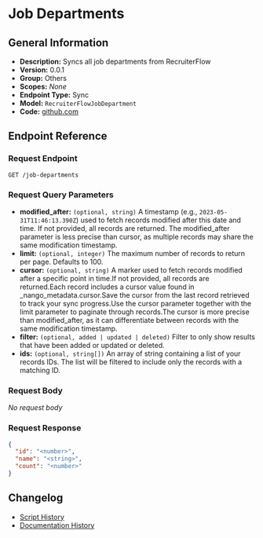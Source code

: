 <!-- BEGIN GENERATED CONTENT -->
# Job Departments

## General Information

- **Description:** Syncs all job departments from RecruiterFlow
- **Version:** 0.0.1
- **Group:** Others
- **Scopes:** _None_
- **Endpoint Type:** Sync
- **Model:** `RecruiterFlowJobDepartment`
- **Code:** [github.com](https://github.com/NangoHQ/integration-templates/tree/main/integrations/recruiterflow/syncs/job-departments.ts)


## Endpoint Reference

### Request Endpoint

`GET /job-departments`

### Request Query Parameters

- **modified_after:** `(optional, string)` A timestamp (e.g., `2023-05-31T11:46:13.390Z`) used to fetch records modified after this date and time. If not provided, all records are returned. The modified_after parameter is less precise than cursor, as multiple records may share the same modification timestamp.
- **limit:** `(optional, integer)` The maximum number of records to return per page. Defaults to 100.
- **cursor:** `(optional, string)` A marker used to fetch records modified after a specific point in time.If not provided, all records are returned.Each record includes a cursor value found in _nango_metadata.cursor.Save the cursor from the last record retrieved to track your sync progress.Use the cursor parameter together with the limit parameter to paginate through records.The cursor is more precise than modified_after, as it can differentiate between records with the same modification timestamp.
- **filter:** `(optional, added | updated | deleted)` Filter to only show results that have been added or updated or deleted.
- **ids:** `(optional, string[])` An array of string containing a list of your records IDs. The list will be filtered to include only the records with a matching ID.

### Request Body

_No request body_

### Request Response

```json
{
  "id": "<number>",
  "name": "<string>",
  "count": "<number>"
}
```

## Changelog

- [Script History](https://github.com/NangoHQ/integration-templates/commits/main/integrations/recruiterflow/syncs/job-departments.ts)
- [Documentation History](https://github.com/NangoHQ/integration-templates/commits/main/integrations/recruiterflow/syncs/job-departments.md)

<!-- END  GENERATED CONTENT -->

